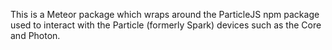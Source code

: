 This is a Meteor package which wraps around the ParticleJS npm package used to interact with the Particle (formerly Spark) devices such as the Core and Photon.
